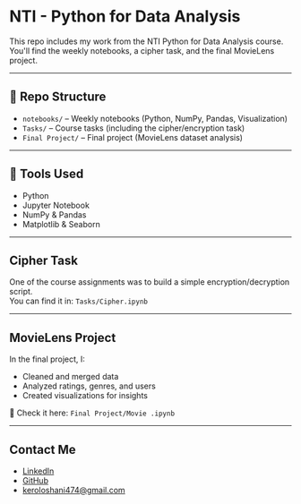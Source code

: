 #  NTI - Python for Data Analysis

This repo includes my work from the NTI Python for Data Analysis course.  
You'll find the weekly notebooks, a cipher task, and the final MovieLens project.

---

## 📂 Repo Structure

- `notebooks/` – Weekly notebooks (Python, NumPy, Pandas, Visualization)
- `Tasks/` – Course tasks (including the cipher/encryption task)
- `Final Project/` – Final project (MovieLens dataset analysis)

---

## 🧰 Tools Used

- Python  
- Jupyter Notebook  
- NumPy & Pandas  
- Matplotlib & Seaborn  

---

##  Cipher Task

One of the course assignments was to build a simple encryption/decryption script.  
You can find it in: `Tasks/Cipher.ipynb`

---

##  MovieLens Project

In the final project, I:

- Cleaned and merged data
- Analyzed ratings, genres, and users
- Created visualizations for insights

📍 Check it here: `Final Project/Movie .ipynb`

---

##  Contact Me

- [LinkedIn](https://www.linkedin.com/in/keroloshani-data/)  
- [GitHub](https://github.com/keroloshany47)  
-  keroloshani474@gmail.com
